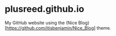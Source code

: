 # plusreed.github.io
My GitHub website using the (Nice Blog)[https://github.com/itisbenjamin/Nice_Blog] theme.
